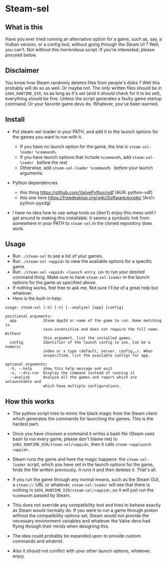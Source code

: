 # Steam-sel

## What is this

Have you ever tried running an alternative option for a game, such as, say, a
Vulkan version, or a config tool, without going through the Steam UI ? Well,
you can't. Not without this horrendous script. If you're interested, please
proceed below.

## Disclaimer

You know how Steam randomly deletes files from people's disks ? Well this
probably will do so as well. Or maybe not. The only written files should be in
`$XDG_RUNTIME_DIR`, so as long as it's set (and it *should* check for it to be
set), everything should be fine. Unless the script generates a faulty game
startup command. Or your favorite game devs do. Whatever, you've been warned.

## Install

- Put steam-sel-loader in your PATH, and add it to the launch options for the
  games you want to run with it.
  * If you have no launch option for the game, the line is `steam-sel-loader
    %command%`. 
  * If you have launch options that include `%command%`, add `steam-sel-loader
    ` before the rest
  * Otherwise, add `steam-sel-loader %command% ` before your launch arguments.

- Python dependencies
  * this thing https://github.com/ValvePython/vdf (AUR: python-vdf)
  * this one here https://freedesktop.org/wiki/Software/pyxdg/ (Arch: python-pyxdg)

- I have no idea how to use setup tools so (don't) enjoy this mess until I get
  around to making this installable. It seems a symbolic link from somewhere in your
  PATH to `steam-sel` in the cloned repository does work.

## Usage
- Run `./steam-sel` to see a list of your games.
- Run `./steam-sel <appid>` to view the available options for a specific game.
- Run `./steam-sel <appid> <launch entry id>` to run your desired command
  thing.  Make sure to have `steam-sel-loader` in the launch options for the
  game as specified above.
- If nothing works, feel free to ask me. Not sure I'll be of a great help but whatever.
- Here is the built-in help:
```text
usage: steam-sel [-h] [-n] [--analyze] [app] [config]

positional arguments:
  app            Steam AppId or name of the game to run. Name matching is
                 case-insensitive and does not require the full name. Without
                 this argument, list the installed games.
  config         Identifier of the launch config to use. Can be a numeric
                 index or a type (default, server, config,…). When
                 unspecified, list the available configs for app.

optional arguments:
  -h, --help     show this help message and exit
  -n, --dry-run  Display the command instead of running it
  --analyze      Analyze all the games and report which are unlaunchable and
                 which have multiple configurations.
```


## How this works

- The python script tries to mimic the black magic from the Steam client which
  generates the commands for launching the games. This is the hardest part.

- Once you have choosen a command it writes a bash file (Steam uses bash to run
  every game, please don't blame me) to `$XDG_RUNTIME_DIR/steam-sel/<appid>`,
  then it calls `steam +applaunch <appid>`.

- Steam runs the game and here the magic happens: the `steam-sel-loader`
  script, which you have set in the launch options for the game, finds the file
  written previously. It runs it and then deletes it. That's all.

- If you run the game through any normal means, such as the Steam GUI, a `steam://`
  URL or whatever, `steam-sel-loader` will see that there is nothing in
  `$XDG_RUNTIME_DIR/steam-sel/<appid>`, so it will just run the `%command%`
  passed by Steam.

- This does not override any compatibility tool and tries to behave exactly as
  Steam would normally do. If you were to run a game through proton without the
  compatibility options set, Steam would not provide the necessary environment
  variables and whatever the Valve devs had flying through their minds when
  designing this.

- The idea could probably be expanded upon to provide custom commands and whatnot.

- Also it should not conflict with your other launch options, whatever, enjoy.

